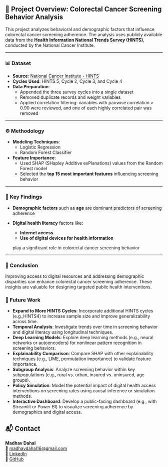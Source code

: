 ## 🧪 Project Overview: Colorectal Cancer Screening Behavior Analysis

This project analyzes behavioral and demographic factors that influence colorectal cancer screening adherence. The analysis uses publicly available data from the **Health Information National Trends Survey (HINTS)**, conducted by the National Cancer Institute.

---

### 📊 Dataset

- **Source**: [National Cancer Institute - HINTS](https://hints.cancer.gov)
- **Cycles Used**: HINTS 5, Cycle 2, Cycle 3, and Cycle 4
- **Data Preparation**:
  - Appended the three survey cycles into a single dataset
  - Removed duplicate records and weight variables
  - Applied correlation filtering: variables with pairwise correlation > 0.90 were reviewed, and one of each highly correlated pair was removed

---

### ⚙️ Methodology

- **Modeling Techniques**:
  - Logistic Regression
  - Random Forest Classifier
- **Feature Importance**:
  - Used SHAP (SHapley Additive exPlanations) values from the Random Forest model
  - Selected the **top 15 most important features** influencing screening behavior

---

### 🧠 Key Findings

- **Demographic factors** such as **age** are dominant predictors of screening adherence
- **Digital health literacy** factors like:
  - **Internet access**
  - **Use of digital devices for health information**
  
  play a significant role in colorectal cancer screening behavior

---

### 📌 Conclusion

Improving access to digital resources and addressing demographic disparities can enhance colorectal cancer screening adherence. These insights are valuable for designing targeted public health interventions.

### 🔮 Future Work

- **Expand to More HINTS Cycles**: Incorporate additional HINTS cycles (e.g.,HINTS4) to increase sample size and improve generalizability across time.
- **Temporal Analysis**: Investigate trends over time in screening behavior and digital literacy using longitudinal techniques.
- **Deep Learning Models**: Explore deep learning methods (e.g., neural networks or autoencoders) for nonlinear pattern recognition in screening behaviors.
- **Explainability Comparison**: Compare SHAP with other explainability techniques (e.g., LIME, permutation importance) to validate feature importance.
- **Subgroup Analysis**: Analyze screening behavior within key subpopulations (e.g., rural vs. urban, insured vs. uninsured, age groups).
- **Policy Simulation**: Model the potential impact of digital health access interventions on screening rates using causal inference or simulation methods.
- **Interactive Dashboard**: Develop a public-facing dashboard (e.g., with Streamlit or Power BI) to visualize screening adherence by demographics and digital access.

  
## 📬 Contact

**Madhav Dahal**  
📧 madhavdahal16@gmail.com  
🔗 [LinkedIn](https://www.linkedin.com/in/madhav-dahal-ms-9a1147b0)  
🔗 [GitHub](https://github.com/Madhav4487)
